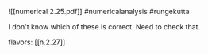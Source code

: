 ![[numerical 2.25.pdf]] #numericalanalysis #rungekutta

I don't know which of these is correct. Need to check that.

flavors: [[n.2.27]]